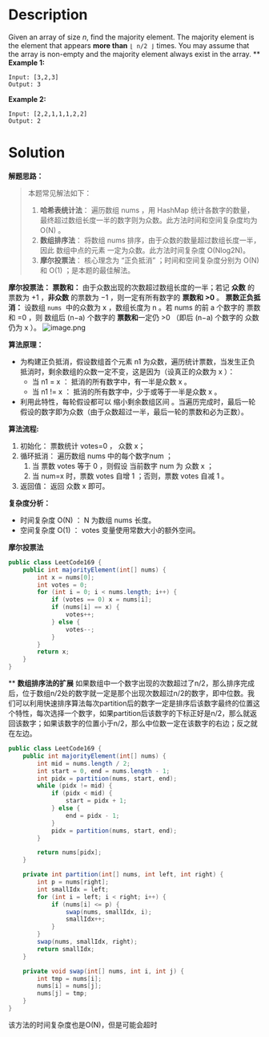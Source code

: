 # Description
Given an array of size _n_, find the majority element. The majority element is the element that appears **more than** `⌊ n/2 ⌋` times.
You may assume that the array is non-empty and the majority element always exist in the array.
**
**Example 1:**
```
Input: [3,2,3]
Output: 3
```
**Example 2:**

```
Input: [2,2,1,1,1,2,2]
Output: 2
```
# Solution
**解题思路：**
> 本题常见解法如下：
> 1. **哈希表统计法**： 遍历数组 nums ，用 HashMap 统计各数字的数量，最终超过数组长度一半的数字则为众数。此方法时间和空间复杂度均为 O(N) 。
> 2. **数组排序法**： 将数组 nums 排序，由于众数的数量超过数组长度一半，因此 数组中点的元素 一定为众数。此方法时间复杂度 O(Nlog2N)。
> 3. **摩尔投票法**： 核心理念为 “正负抵消” ；时间和空间复杂度分别为 O(N) 和 O(1) ；是本题的最佳解法。


**摩尔投票法：**
**票数和：** 由于众数出现的次数超过数组长度的一半；若记 **众数** 的票数为 +1 ，**非众数** 的票数为 −1 ，则一定有所有数字的 **票数和 >0** 。
**票数正负抵消：** 设数组 `nums`  中的众数为 x ，数组长度为 n 。若 nums 的前 a 个数字的 票数和 =0 ，则 数组后 (n−a) 个数字的 **票数和**一定仍 >0 （即后 (n−a) 个数字的 众数仍为 x ）。
![image.png](https://cdn.nlark.com/yuque/0/2020/png/385742/1588684480142-4dfdedb3-e07d-4402-81e0-21b591c4ebc2.png#align=left&display=inline&height=425&originHeight=850&originWidth=1132&size=77144&status=done&style=none&width=566)

**算法原理：**

- 为构建正负抵消，假设数组首个元素 n1
为众数，遍历统计票数，当发生正负抵消时，剩余数组的众数一定不变，这是因为（设真正的众数为 x ）：
   - 当 n1
= x ： 抵消的所有数字中，有一半是众数 x 。
   - 当 n1 != x ： 抵消的所有数字中，少于或等于一半是众数 x 。
- 利用此特性，每轮假设都可以 缩小剩余数组区间 。当遍历完成时，最后一轮假设的数字即为众数（由于众数超过一半，最后一轮的票数和必为正数）。

**算法流程:**

1. 初始化： 票数统计 votes=0 ， 众数 x；
2. 循环抵消： 遍历数组 nums 中的每个数字num ；
   1. 当 票数 votes 等于 0 ，则假设 当前数字 num 为 众数 x ；
   2. 当 num=x 时，票数 votes 自增 1 ；否则，票数 votes 自减 1 。
3. 返回值： 返回 众数 x 即可。

**复杂度分析：**

- 时间复杂度 O(N) ： N 为数组 nums 长度。
- 空间复杂度 O(1) ： votes 变量使用常数大小的额外空间。

**摩尔投票法**
```java
public class LeetCode169 {
    public int majorityElement(int[] nums) {
        int x = nums[0];
        int votes = 0;
        for (int i = 0; i < nums.length; i++) {
            if (votes == 0) x = nums[i];
            if (nums[i] == x) {
                votes++;
            } else {
                votes--;
            }
        }
        return x;
    }
}
```
**
**数组排序法的扩展**
如果数组中一个数字出现的次数超过了n/2，那么排序完成后，位于数组n/2处的数字就一定是那个出现次数超过n/2的数字，即中位数。我们可以利用快速排序算法每次partition后的数字一定是排序后该数字最终的位置这个特性，每次选择一个数字，如果partition后该数字的下标正好是n/2，那么就返回该数字；如果该数字的位置小于n/2，那么中位数一定在该数字的右边；反之就在左边。
```java
public class LeetCode169 {
    public int majorityElement(int[] nums) {
        int mid = nums.length / 2;
        int start = 0, end = nums.length - 1;
        int pidx = partition(nums, start, end);
        while (pidx != mid) {
            if (pidx < mid) {
                start = pidx + 1;
            } else {
                end = pidx - 1;
            }
            pidx = partition(nums, start, end);
        }

        return nums[pidx];
    }

    private int partition(int[] nums, int left, int right) {
        int p = nums[right];
        int smallIdx = left;
        for (int i = left; i < right; i++) {
            if (nums[i] <= p) {
                swap(nums, smallIdx, i);
                smallIdx++;
            }
        }
        swap(nums, smallIdx, right);
        return smallIdx;
    }

    private void swap(int[] nums, int i, int j) {
        int tmp = nums[i];
        nums[i] = nums[j];
        nums[j] = tmp;
    }
}
```
该方法的时间复杂度也是O(N)，但是可能会超时
